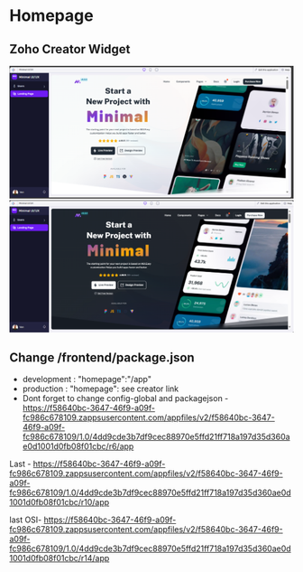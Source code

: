 # Homepage

## Zoho Creator Widget

![Home - Light](light_home.png)
![Home - Dark](dark_home.png)

## Change /frontend/package.json

- development : "homepage":"/app"
- production : "homepage": see creator link
- Dont forget to change config-global and packagejson -https://f58640bc-3647-46f9-a09f-fc986c678109.zappsusercontent.com/appfiles/v2/f58640bc-3647-46f9-a09f-fc986c678109/1.0/4dd9cde3b7df9cec88970e5ffd21ff718a197d35d360ae0d1001d0fb08f01cbc/r6/app

Last - https://f58640bc-3647-46f9-a09f-fc986c678109.zappsusercontent.com/appfiles/v2/f58640bc-3647-46f9-a09f-fc986c678109/1.0/4dd9cde3b7df9cec88970e5ffd21ff718a197d35d360ae0d1001d0fb08f01cbc/r10/app

last OSI- https://f58640bc-3647-46f9-a09f-fc986c678109.zappsusercontent.com/appfiles/v2/f58640bc-3647-46f9-a09f-fc986c678109/1.0/4dd9cde3b7df9cec88970e5ffd21ff718a197d35d360ae0d1001d0fb08f01cbc/r14/app
